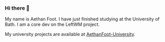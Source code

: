 ### Hi there 👋

My name is Aethan Foot. I have just finished studying at the University of Bath. I am a core dev on the LeftWM project.

My university projects are available at [AethanFoot-University](https://github.com/AethanFoot-University).
